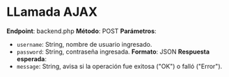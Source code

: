 # LLamada AJAX
**Endpoint**: backend.php
**Método**: POST
**Parámetros**:
  - `username`: String, nombre de usuario ingresado.
  - `password`: String, contraseña ingresada.
**Formato**: JSON
**Respuesta esperada**:
  - `message`: String, avisa si la operación fue exitosa ("OK") o falló ("Error").